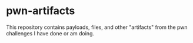 # pwn-artifacts
This repository contains payloads, files, and other "artifacts" from the pwn challenges I have done or am doing.
